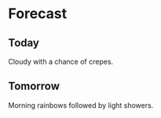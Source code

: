 # Forecast

## Today

Cloudy with a chance of crepes.

## Tomorrow

Morning rainbows followed by light showers.
